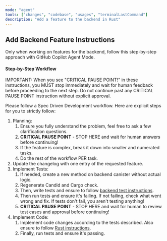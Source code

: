 ```yaml
---
mode: "agent"
tools: ["changes", "codebase", "usages", "terminalLastCommand"]
description: "Add a feature to the backend in Rust"
---
```


## Add Backend Feature Instructions

Only when working on features for the backend, follow this step-by-step approach with GitHub Copilot Agent Mode.

#### Step-by-Step Workflow

IMPORTANT: When you see "CRITICAL PAUSE POINT!" in these instructions, you MUST stop immediately and wait for human feedback before proceeding to the next step. Do not continue past any CRITICAL PAUSE POINT instruction without explicit approval.

Please follow a Spec Driven Development workflow. Here are explicit steps for you to strictly follow:

1. Planning:
   1. Ensure you fully understand the problem, feel free to ask a few clarification questions.
   2. **CRITICAL PAUSE POINT** - STOP HERE and wait for human answers before continuing!
   3. If the feature is complex, break it down into smaller and numerated tasks.
   4. Do the rest of the workflow PER task.
2. Update the changelog with one entry of the requested feature.
3. Implement Tests:
   1. If needed, create a new method on backend canister without actual logic.
   2. Regenerate Candid and Cargo check.
   3. Then, write tests and ensure to follow [backend test instructions](.github/instructions/backend-test.instructions.md).
   4. Then run tests and ensure it's failing. If not failing, check what went wrong and fix. If tests don't fail, you aren't testing anything!
   5. **CRITICAL PAUSE POINT** - STOP HERE and wait for human to review test cases and approval before continuing!
4. Implement Code:
   1. Implement code changes according to the tests described. Also ensure to follow [Rust instructions](.github/instructions/rust.instructions.md).
   2. Finally, run tests and ensure it's passing.
